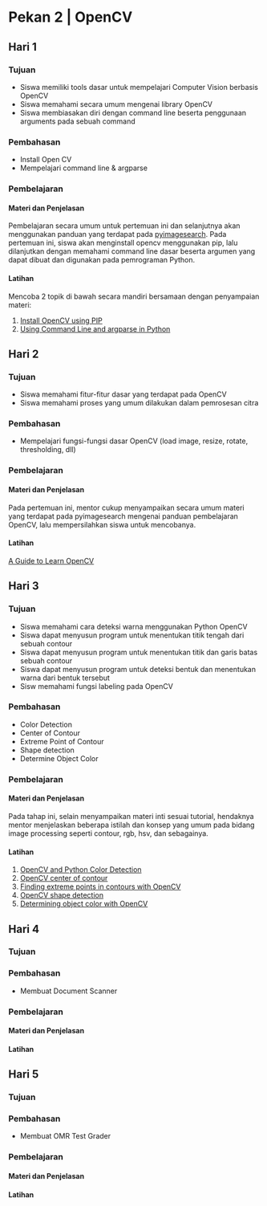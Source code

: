 # Pekan 2 | OpenCV

## Hari 1
### Tujuan
- Siswa memiliki tools dasar untuk mempelajari Computer Vision berbasis OpenCV
- Siswa memahami secara umum mengenai library OpenCV
- Siswa membiasakan diri dengan command line beserta penggunaan arguments pada sebuah command
### Pembahasan
- Install Open CV
- Mempelajari command line & argparse
### Pembelajaran
#### Materi dan Penjelasan
Pembelajaran secara umum untuk pertemuan ini dan selanjutnya akan menggunakan panduan yang terdapat pada [pyimagesearch](https://pyimagesearch.com/start-here/). Pada pertemuan ini, siswa akan menginstall opencv menggunakan pip, lalu dilanjutkan dengan memahami command line dasar beserta argumen yang dapat dibuat dan digunakan pada pemrograman Python.
#### Latihan
Mencoba 2 topik di bawah secara mandiri bersamaan dengan penyampaian materi:
1. [Install OpenCV using PIP](https://www.geeksforgeeks.org/how-to-install-opencv-for-python-in-windows/)
2. [Using Command Line and argparse in Python](https://pyimagesearch.com/2018/03/12/python-argparse-command-line-arguments/)

## Hari 2
### Tujuan
- Siswa memahami fitur-fitur dasar yang terdapat pada OpenCV
- Siswa memahami proses yang umum dilakukan dalam pemrosesan citra
### Pembahasan
- Mempelajari fungsi-fungsi dasar OpenCV (load image, resize, rotate, thresholding, dll)
### Pembelajaran
#### Materi dan Penjelasan
Pada pertemuan ini, mentor cukup menyampaikan secara umum materi yang terdapat pada pyimagesearch mengenai panduan pembelajaran OpenCV, lalu mempersilahkan siswa untuk mencobanya.
#### Latihan
[A Guide to Learn OpenCV](https://pyimagesearch.com/2018/07/19/opencv-tutorial-a-guide-to-learn-opencv/)

## Hari 3
### Tujuan
- Siswa memahami cara deteksi warna menggunakan Python OpenCV
- Siswa dapat menyusun program untuk menentukan titik tengah dari sebuah contour
- Siswa dapat menyusun program untuk menentukan titik dan garis batas sebuah contour
- Siswa dapat menyusun program untuk deteksi bentuk dan menentukan warna dari bentuk tersebut
- Sisw memahami fungsi labeling pada OpenCV
### Pembahasan
- Color Detection
- Center of Contour
- Extreme Point of Contour
- Shape detection
- Determine Object Color
### Pembelajaran
#### Materi dan Penjelasan
Pada tahap ini, selain menyampaikan materi inti sesuai tutorial, hendaknya mentor menjelaskan beberapa istilah dan konsep yang umum pada bidang image processing seperti contour, rgb, hsv, dan sebagainya.
#### Latihan
1. [OpenCV and Python Color Detection](https://pyimagesearch.com/2014/08/04/opencv-python-color-detection/)
2. [OpenCV center of contour](https://pyimagesearch.com/2016/02/01/opencv-center-of-contour/)
3. [Finding extreme points in contours with OpenCV](https://pyimagesearch.com/2016/04/11/finding-extreme-points-in-contours-with-opencv/)
4. [OpenCV shape detection](https://pyimagesearch.com/2016/02/08/opencv-shape-detection/)
5. [Determining object color with OpenCV](https://pyimagesearch.com/2016/02/15/determining-object-color-with-opencv/)

## Hari 4
### Tujuan
### Pembahasan
- Membuat Document Scanner
### Pembelajaran
#### Materi dan Penjelasan
#### Latihan

## Hari 5
### Tujuan
### Pembahasan
- Membuat OMR Test Grader
### Pembelajaran
#### Materi dan Penjelasan
#### Latihan